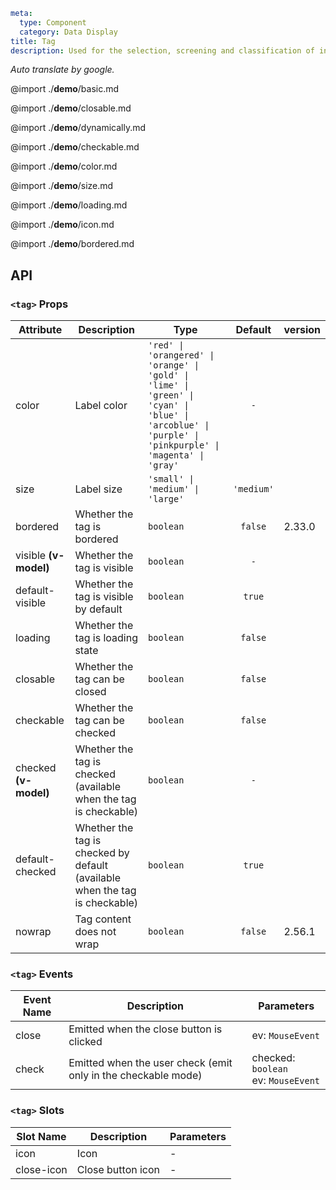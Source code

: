 ```yaml
meta:
  type: Component
  category: Data Display
title: Tag
description: Used for the selection, screening and classification of information. Users use tags for information feedback and interactive operations.
```

*Auto translate by google.*

@import ./__demo__/basic.md

@import ./__demo__/closable.md

@import ./__demo__/dynamically.md

@import ./__demo__/checkable.md

@import ./__demo__/color.md

@import ./__demo__/size.md

@import ./__demo__/loading.md

@import ./__demo__/icon.md

@import ./__demo__/bordered.md

## API


### `<tag>` Props

|Attribute|Description|Type|Default|version|
|---|---|---|:---:|:---|
|color|Label color|`'red' \| 'orangered' \| 'orange' \| 'gold' \| 'lime' \| 'green' \| 'cyan' \| 'blue' \| 'arcoblue' \| 'purple' \| 'pinkpurple' \| 'magenta' \| 'gray'`|`-`||
|size|Label size|`'small' \| 'medium' \| 'large'`|`'medium'`||
|bordered|Whether the tag is bordered|`boolean`|`false`|2.33.0|
|visible **(v-model)**|Whether the tag is visible|`boolean`|`-`||
|default-visible|Whether the tag is visible by default|`boolean`|`true`||
|loading|Whether the tag is loading state|`boolean`|`false`||
|closable|Whether the tag can be closed|`boolean`|`false`||
|checkable|Whether the tag can be checked|`boolean`|`false`||
|checked **(v-model)**|Whether the tag is checked (available when the tag is checkable)|`boolean`|`-`||
|default-checked|Whether the tag is checked by default (available when the tag is checkable)|`boolean`|`true`||
|nowrap|Tag content does not wrap|`boolean`|`false`|2.56.1|
### `<tag>` Events

|Event Name|Description|Parameters|
|---|---|---|
|close|Emitted when the close button is clicked|ev: `MouseEvent`|
|check|Emitted when the user check (emit only in the checkable mode)|checked: `boolean`<br>ev: `MouseEvent`|
### `<tag>` Slots

|Slot Name|Description|Parameters|
|---|---|---|
|icon|Icon|-|
|close-icon|Close button icon|-|


